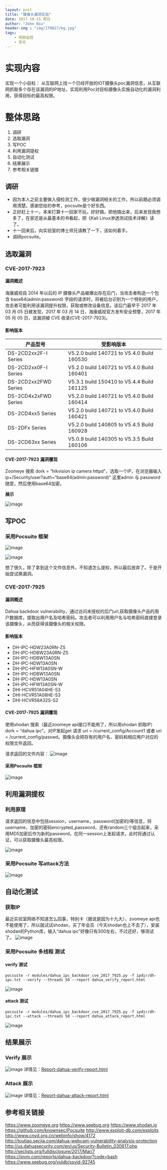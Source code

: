 ```yaml
---
layout: post
title: "摄像头漏洞实验"
date: 2017-10-15 周日
author: "John Niu"
header-img : "img/170827/bg.jpg"
tags:
    - 视频监控
    - 安全
---
```



# 实现内容

实现一个小目标：
从互联网上找一个已经开放的IOT摄像头poc漏洞信息，从互联网抓取多个存在该漏洞的IP地址，实现利用Poc对目标摄像头实施自动化的漏洞利用，获得目标的最高权限。

# 整体思路

1. 调研
1. 选取漏洞
1. 写POC
1. 利用漏洞提权
1. 自动化测试
1. 结果展示
1. 参考相关链接

## 调研

- 因为本人之前主要做入侵检测工作，很少做漏洞相关的工作，所以前期必须调用清楚。感谢您给的参考，pocsuite是个好东西。
- 正好赶上十一，本来打算十一回家不玩，好好搞，把他搞出来，后来发现我想多了，在家还是从最基本的书看起，把《Kali Linux渗透测试技术详解》读了。
- 十一回来后，向实验室的博士师兄请教了一下，该如何着手。
- 调研pocsuite。

## 选取漏洞

### CVE-2017-7923

#### 漏洞概述

海康威视自 2014 年以后的 IP 摄像头产品被爆出存在后门，当攻击者构造一个包含 base64(admin:password) 字段的请求时，将被后台识别为一个特别的用户，攻击者可能利用该漏洞提升权限，获取或修改设备信息。该后门最早于 2017 年 03 月 05 日被发现，2017 年 03 月 14 日，海康威视官方发布安全预警，2017 年 05 月 05 日，该漏洞被 CVE 收录(CVE-2017-7923)。

#### 影响版本

产品型号| 受影响版本
---|---
DS-2CD2xx2F-I Series | V5.2.0 build 140721 to V5.4.0 Build 160530
DS-2CD2xx0F-I Series | V5.2.0 build 140721 to V5.4.0 Build 160401
DS-2CD2xx2FWD Series | V5.3.1 build 150410 to V5.4.4 Build 161125
DS-2CD4x2xFWD Series | V5.2.0 build 140721 to V5.4.0 Build 160414
DS-2CD4xx5 Series | V5.2.0 build 140721 to V5.4.0 Build 160421
DS-2DFx Series | V5.2.0 build 140805 to V5.4.5 Build 160928
DS-2CD63xx Series | V5.0.9 build 140305 to V5.3.5 Build 160106

#### CVE-2017-7923 漏洞覆现

Zoomeye 搜索 dork = “hikvision ip camera httpd”，选取一个IP，在浏览器输入ip+/Security/user?auth=“base64(admin:password)” 这里admin 与 password随意，然后使用base64加密。

**展示**

![image](img/ipc_poc/cve_2017_7923_result.png)

## 写POC
### 采用Pocsuite 框架

![image](img/ipc_poc/cve_2017_7923_poc1.png)

![image](http://johnniu.com/ipc_poc/cve_2017_7923_poc2.png)

想了很久，除了拿到这个文件信息外，不知道怎么提权，所以最后放弃了。于是开始尝试换漏洞。

### CVE-2017-7925
#### 漏洞概述

Dahua backdoor vulnerability，通过访问未授权的后门url,获取摄像头产品的用户数据库，提取出用户名及哈希密码。攻击者可以利用用户名与哈希密码直接登录该摄像头，从而获得该摄像头的相关权限。

#### 影响版本

- DH-IPC-HDW23A0RN-ZS
- DH-IPC-HDBW23A0RN-ZS 
- DH-IPC-HDBW13A0SN
- DH-IPC-HDW13A0SN
- DH-IPC-HFW13A0SN-W 
- DH-IPC-HDBW13A0SN
- DH-IPC-HDW13A0SN
- DH-IPC-HFW13A0SN-W 
- DHI-HCVR51A04HE-S3
- DHI-HCVR51A08HE-S3	
- DHI-HCVR58A32S-S2

#### CVE-2017-7925 漏洞覆现

使用shodan 搜索（最近zoomeye api接口不能用了，所以用shodan 抓取IP） dork = “dahua ipc”。对IP发起get 请求 uri = /current_config/Account1 或者 uri = /current_config/passwd。摄像头会把存有的用户名、密码和相应用户对应的权限文件返回。

请求返回的文件内容：
![image](http://johnniu.com/ipc_poc/cve_2017_7925_show.png)

#### 采用Pocsuite 框架

![image](http://johnniu.com/ipc_poc/cve_2017_7925_poc1.png)


## 利用漏洞提权
### 利用原理
请求返回的信息中包括session，username，password(加密的)等信息，将username，加密的密码encrypted_password，还有random三个组合起来，采用MD5加密后作为新的password，在同一session上发起请求，此时将通过认证，可以获取摄像头最高权限。

![image](http://johnniu.com/ipc_poc/cve_2017_7925_exp.png)

### 采用Pocsuite 写attack方法

![image](http://johnniu.com/ipc_poc/cve_2017_7925_poc2.png)

## 自动化测试
### 获取IP
最近实验室网络不知道怎么回事，特别卡（据说是因为十九大），zoomeye api也不能使用了，所以就试试shodan，买了年会员（今天shodan也上不去了），安装shodan的Python库，输入“dahua ipc”好像只有300左右，不过还好，够测试了。
![image](http://johnniu.com/ipc_poc/getip.png)

### 采用Pocsuite 多线程 测试
#### verify 测试

```
pocsuite -r modules/dahua_ipc_backdoor_cve_2017_7925.py -f ipdir/dh-ipc.txt --verify --threads 50 --report dahua_verify_report.html
```
![image](http://johnniu.com/ipc_poc/verify_success.png)

#### attack 测试

```
pocsuite -r modules/dahua_ipc_backdoor_cve_2017_7925.py -f ipdir/dh-ipc.txt --attack --threads 50 --report dahua_attack_report.html
```
![image](http://johnniu.com/ipc_poc/attack_success.png)

## 结果展示
### Verify 展示
![image](http://johnniu.com/ipc_poc/verify_show.png)
详情见：[Report-dahua-verify-report.html](http://johnniu.com/ipc_poc/dahua_verify_report.html)

### Attack 展示
![image](http://johnniu.com/ipc_poc/attack_show.png)
详情见：[Report-dahua-attack-report.html](http://johnniu.com/ipc_poc/dahua_attack_report.html)

## 参考相关链接

https://www.zoomeye.org
https://www.seebug.org
https://www.shodan.io
https://github.com/knownsec/Pocsuite
http://www.exploit-db.com/exploits
http://www.cnvd.org.cn/webinfo/show/4172
http://toutiao.secjia.com/dahua-webcam-vulnerability-analysis-protection
http://us.dahuasecurity.com/en/us/Security-Bulletin_030617.php
http://seclists.org/fulldisclosure/2017/Mar/7
https://ipvm.com/reports/dahua-backdoor?code=bash
https://www.seebug.org/vuldb/ssvid-92745








